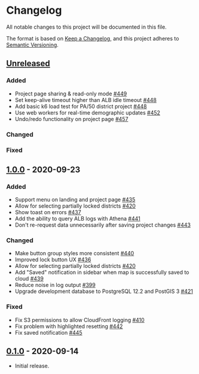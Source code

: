 # Changelog

All notable changes to this project will be documented in this file.

The format is based on [Keep a Changelog](https://keepachangelog.com/en/1.0.0/),
and this project adheres to [Semantic Versioning](https://semver.org/spec/v2.0.0.html).

## [Unreleased]

### Added

- Project page sharing & read-only mode [#449](https://github.com/PublicMapping/districtbuilder/pull/449)
- Set keep-alive timeout higher than ALB idle timeout [#448](https://github.com/PublicMapping/districtbuilder/pull/448)
- Add basic k6 load test for PA/50 district project [#448](https://github.com/PublicMapping/districtbuilder/pull/448)
- Use web workers for real-time demographic updates [#452](https://github.com/PublicMapping/districtbuilder/pull/452)
- Undo/redo functionality on project page [#457](https://github.com/PublicMapping/districtbuilder/pull/457)

### Changed

### Fixed

## [1.0.0] - 2020-09-23

### Added

- Support menu on landing and project page [#435](https://github.com/PublicMapping/districtbuilder/pull/435)
- Allow for selecting partially locked districts [#420](https://github.com/PublicMapping/districtbuilder/pull/420)
- Show toast on errors [#437](https://github.com/PublicMapping/districtbuilder/pull/437)
- Add the ability to query ALB logs with Athena [#441](https://github.com/PublicMapping/districtbuilder/pull/441)
- Don't re-request data unnecessarily after saving project changes [#443](https://github.com/PublicMapping/districtbuilder/pull/443)

### Changed

- Make button group styles more consistent [#440](https://github.com/PublicMapping/districtbuilder/pull/440)
- Improved lock button UX [#436](https://github.com/PublicMapping/districtbuilder/pull/436)
- Allow for selecting partially locked districts [#420](https://github.com/PublicMapping/districtbuilder/pull/420)
- Add "Saved" notification in sidebar when map is successfully saved to cloud [#439](https://github.com/PublicMapping/districtbuilder/pull/439)
- Reduce noise in log output [#399](https://github.com/PublicMapping/districtbuilder/pull/399)
- Upgrade development database to PostgreSQL 12.2 and PostGIS 3 [#421](https://github.com/PublicMapping/districtbuilder/pull/421)

### Fixed

- Fix S3 permissions to allow CloudFront logging [#410](https://github.com/PublicMapping/districtbuilder/pull/410)
- Fix problem with highlighted resetting [#442](https://github.com/PublicMapping/districtbuilder/pull/442)
- Fix saved notification [#445](https://github.com/PublicMapping/districtbuilder/pull/445)

## [0.1.0] - 2020-09-14

- Initial release.

[unreleased]: https://github.com/publicmapping/districtbuilder/compare/1.0.0...HEAD
[1.0.0]: https://github.com/publicmapping/districtbuilder/compare/0.1.0...1.0.0
[0.1.0]: https://github.com/publicmapping/districtbuilder/compare/b9c63f4...0.1.0
